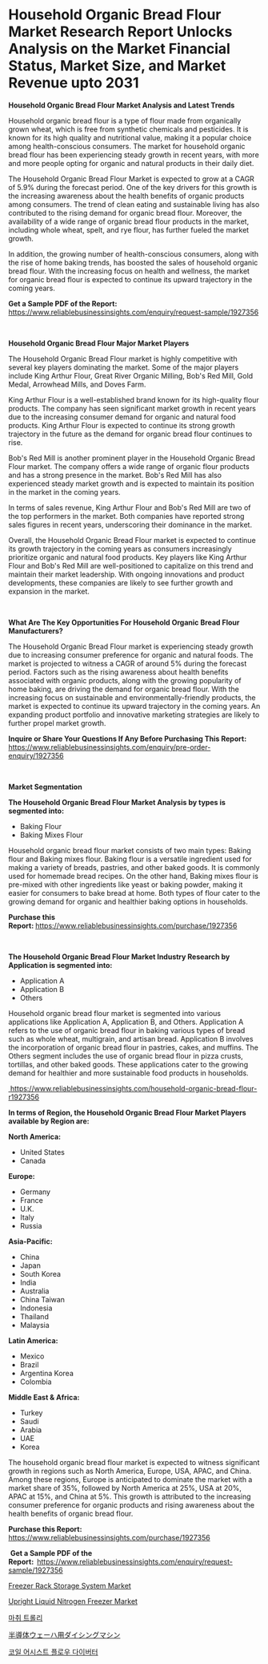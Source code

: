 <p><h1>Household Organic Bread Flour Market Research Report Unlocks Analysis on the Market Financial Status, Market Size, and Market Revenue upto 2031</h1></p><p><strong>Household Organic Bread Flour Market Analysis and Latest Trends</strong></p>
<p><p>Household organic bread flour is a type of flour made from organically grown wheat, which is free from synthetic chemicals and pesticides. It is known for its high quality and nutritional value, making it a popular choice among health-conscious consumers. The market for household organic bread flour has been experiencing steady growth in recent years, with more and more people opting for organic and natural products in their daily diet.</p><p>The Household Organic Bread Flour Market is expected to grow at a CAGR of 5.9% during the forecast period. One of the key drivers for this growth is the increasing awareness about the health benefits of organic products among consumers. The trend of clean eating and sustainable living has also contributed to the rising demand for organic bread flour. Moreover, the availability of a wide range of organic bread flour products in the market, including whole wheat, spelt, and rye flour, has further fueled the market growth.</p><p>In addition, the growing number of health-conscious consumers, along with the rise of home baking trends, has boosted the sales of household organic bread flour. With the increasing focus on health and wellness, the market for organic bread flour is expected to continue its upward trajectory in the coming years.</p></p>
<p><strong>Get a Sample PDF of the Report:&nbsp;</strong> <a href="https://www.reliablebusinessinsights.com/enquiry/request-sample/1927356">https://www.reliablebusinessinsights.com/enquiry/request-sample/1927356</a></p>
<p>&nbsp;</p>
<p><strong>Household Organic Bread Flour Major Market Players</strong></p>
<p><p>The Household Organic Bread Flour market is highly competitive with several key players dominating the market. Some of the major players include King Arthur Flour, Great River Organic Milling, Bob's Red Mill, Gold Medal, Arrowhead Mills, and Doves Farm.</p><p>King Arthur Flour is a well-established brand known for its high-quality flour products. The company has seen significant market growth in recent years due to the increasing consumer demand for organic and natural food products. King Arthur Flour is expected to continue its strong growth trajectory in the future as the demand for organic bread flour continues to rise.</p><p>Bob's Red Mill is another prominent player in the Household Organic Bread Flour market. The company offers a wide range of organic flour products and has a strong presence in the market. Bob's Red Mill has also experienced steady market growth and is expected to maintain its position in the market in the coming years.</p><p>In terms of sales revenue, King Arthur Flour and Bob's Red Mill are two of the top performers in the market. Both companies have reported strong sales figures in recent years, underscoring their dominance in the market.</p><p>Overall, the Household Organic Bread Flour market is expected to continue its growth trajectory in the coming years as consumers increasingly prioritize organic and natural food products. Key players like King Arthur Flour and Bob's Red Mill are well-positioned to capitalize on this trend and maintain their market leadership. With ongoing innovations and product developments, these companies are likely to see further growth and expansion in the market.</p></p>
<p>&nbsp;</p>
<p><strong>What Are The Key Opportunities For Household Organic Bread Flour Manufacturers?</strong></p>
<p><p>The Household Organic Bread Flour market is experiencing steady growth due to increasing consumer preference for organic and natural foods. The market is projected to witness a CAGR of around 5% during the forecast period. Factors such as the rising awareness about health benefits associated with organic products, along with the growing popularity of home baking, are driving the demand for organic bread flour. With the increasing focus on sustainable and environmentally-friendly products, the market is expected to continue its upward trajectory in the coming years. An expanding product portfolio and innovative marketing strategies are likely to further propel market growth.</p></p>
<p><strong>Inquire or Share Your Questions If Any Before Purchasing This Report:</strong> <a href="https://www.reliablebusinessinsights.com/enquiry/pre-order-enquiry/1927356">https://www.reliablebusinessinsights.com/enquiry/pre-order-enquiry/1927356</a></p>
<p>&nbsp;</p>
<p><strong>Market Segmentation</strong></p>
<p><strong>The Household Organic Bread Flour Market Analysis by types is segmented into:</strong></p>
<p><ul><li>Baking Flour</li><li>Baking Mixes Flour</li></ul></p>
<p><p>Household organic bread flour market consists of two main types: Baking flour and Baking mixes flour. Baking flour is a versatile ingredient used for making a variety of breads, pastries, and other baked goods. It is commonly used for homemade bread recipes. On the other hand, Baking mixes flour is pre-mixed with other ingredients like yeast or baking powder, making it easier for consumers to bake bread at home. Both types of flour cater to the growing demand for organic and healthier baking options in households.</p></p>
<p><strong>Purchase this Report:&nbsp;</strong><a href="https://www.reliablebusinessinsights.com/purchase/1927356">https://www.reliablebusinessinsights.com/purchase/1927356</a></p>
<p>&nbsp;</p>
<p><strong>The Household Organic Bread Flour Market Industry Research by Application is segmented into:</strong></p>
<p><ul><li>Application A</li><li>Application B</li><li>Others</li></ul></p>
<p><p>Household organic bread flour market is segmented into various applications like Application A, Application B, and Others. Application A refers to the use of organic bread flour in baking various types of bread such as whole wheat, multigrain, and artisan bread. Application B involves the incorporation of organic bread flour in pastries, cakes, and muffins. The Others segment includes the use of organic bread flour in pizza crusts, tortillas, and other baked goods. These applications cater to the growing demand for healthier and more sustainable food products in households.</p></p>
<p><a href="https://www.reliablebusinessinsights.com/household-organic-bread-flour-r1927356">&nbsp;https://www.reliablebusinessinsights.com/household-organic-bread-flour-r1927356</a></p>
<p><strong>In terms of Region, the Household Organic Bread Flour Market Players available by Region are:</strong></p>
<p>
    <p> <strong> North America: </strong>
        <ul>
            <li>United States</li>
            <li>Canada</li>
        </ul>
        </p> 
    <p> <strong> Europe: </strong>
        <ul>
            <li>Germany</li>
            <li>France</li>
            <li>U.K.</li>
            <li>Italy</li>
            <li>Russia</li>
        </ul>
        </p> 
    <p> <strong> Asia-Pacific: </strong>
        <ul>
            <li>China</li>
            <li>Japan</li>
            <li>South Korea</li>
            <li>India</li>
            <li>Australia</li>
            <li>China Taiwan</li>
            <li>Indonesia</li>
            <li>Thailand</li>
            <li>Malaysia</li>
        </ul>
        </p> 
    <p> <strong> Latin America: </strong>
        <ul>
            <li>Mexico</li>
            <li>Brazil</li>
            <li>Argentina Korea</li>
            <li>Colombia</li>
        </ul>
        </p> 
    <p> <strong> Middle East & Africa: </strong>
        <ul>
            <li>Turkey</li>
            <li>Saudi</li>
            <li>Arabia</li>
            <li>UAE</li>
            <li>Korea</li>
        </ul>
    </p>
    </p>
<p><p>The household organic bread flour market is expected to witness significant growth in regions such as North America, Europe, USA, APAC, and China. Among these regions, Europe is anticipated to dominate the market with a market share of 35%, followed by North America at 25%, USA at 20%, APAC at 15%, and China at 5%. This growth is attributed to the increasing consumer preference for organic products and rising awareness about the health benefits of organic bread flour.</p></p>
<p><strong>Purchase this Report: </strong><a href="https://www.reliablebusinessinsights.com/purchase/1927356">https://www.reliablebusinessinsights.com/purchase/1927356</a></p>
<p>&nbsp;<strong>Get a Sample PDF of the Report:&nbsp;&nbsp;</strong><a href="https://www.reliablebusinessinsights.com/enquiry/request-sample/1927356">https://www.reliablebusinessinsights.com/enquiry/request-sample/1927356</a></p>
<p><strong></strong></p>
<p><p><a href="https://github.com/lorenzaSchmeler/Market-Research-Report-List-1/blob/main/freezer-rack-storage-system-market.md">Freezer Rack Storage System Market</a></p><p><a href="https://github.com/AdrianaPaucek2023/Market-Research-Report-List-1/blob/main/upright-liquid-nitrogen-freezer-market.md">Upright Liquid Nitrogen Freezer Market</a></p><p><a href="https://github.com/laholand/Market-Research-Report-List-4/blob/main/8786599125283.md">마취 트롤리</a></p><p><a href="https://github.com/ddwcuskozol07187/Market-Research-Report-List-2/blob/main/8664855116539.md">半導体ウェーハ用ダイシングマシン</a></p><p><a href="https://github.com/KellyLyncyh543964/Market-Research-Report-List-2/blob/main/9041494125284.md">코일 어시스트 플로우 다이버터</a></p></p>